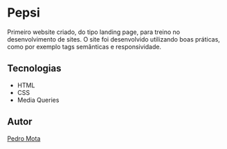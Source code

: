 # Pepsi

Primeiro website criado, do tipo landing page, para treino no desenvolvimento de sites.
O site foi desenvolvido utilizando boas práticas, como por exemplo tags semânticas e responsividade.

## Tecnologias
* HTML
* CSS
* Media Queries

## Autor
[Pedro Mota](https://www.linkedin.com/in/pedro-mota-7941b4354/)
